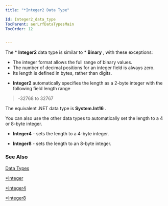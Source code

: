 ```yaml
---
title: "*Integer2 Data Type"

Id: Integer2_data_type
TocParent: aerLrfDataTypesMain
TocOrder: 12


---
```


The * **Integer2** data type is similar to * **Binary** , with these exceptions: 

- The integer format allows the full range of binary values.
- The number of decimal positions for an integer field is always zero.
- Its length is defined in bytes, rather than digits.

* **Integer2** automatically specifies the length as a 2-byte integer with the following field length range 
<blockquote dir="ltr">

-32768 to 32767 
</blockquote>

The equivalent .NET data type is **System.Int16** .<br />

You can also use the other data types to automatically set the length to a 4 or 8-byte integer. 

* **Integer4** - sets the length to a 4-byte integer.

* **Integer8** - sets the length to an 8-byte integer. 

### See Also
[Data Types](aerLrfDataTypesMain.html)

[*Integer](Integer_Data_Type.html)

[*Integer4](Integer4_Data_Type.html)

[*Integer8](Integer8_Data_Type.html) 
